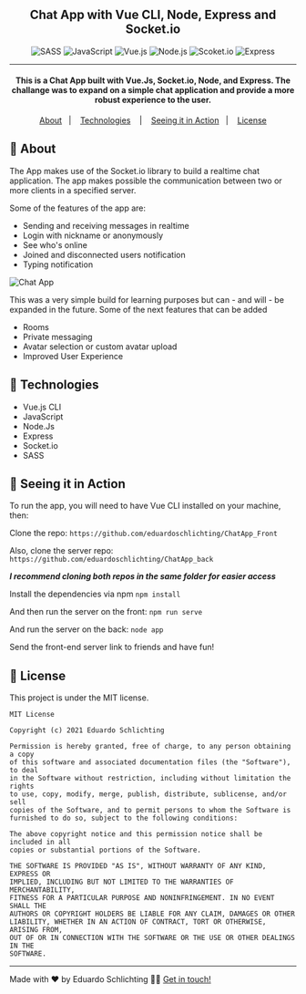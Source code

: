 <!-- <h1 align="center">
    <img src="./dist/logo-dui.png" alt="Logo Eduardo Schlichting" width="250px"> 
</h1> -->

<h2 align="center">Chat App with Vue CLI, Node, Express and Socket.io</h2>

<p align="center">
    <!-- <img alt="HTML" src="https://img.shields.io/badge/-HTML-E34F26?logo=html5&logoColor=white&style=flat"> -->
  <img alt="SASS" src="https://img.shields.io/badge/-SASS-CC6699?logo=sass&logoColor=white&style=flat">
  <img alt="JavaScript" src="https://img.shields.io/badge/-javaScript-F7DF1E?logo=javascript&logoColor=white&style=flat">
  <img alt="Vue.js" src="https://img.shields.io/badge/-Vue.Js-4FC08D?logo=vue.js&logoColor=white&style=flat">
  <img alt="Node.js" src="https://img.shields.io/badge/-Node.Js-339933?logo=node.js&logoColor=white&style=flat%22">
  <img alt="Scoket.io" src="https://img.shields.io/badge/Socket.io-FFF?logo=socket.io&logoColor=black&style=flat%22">
  <img alt="Express" src="https://img.shields.io/badge/Express-000000?logo=express&logoColor=white&style=flat%22">

  
  <!-- <img alt="PHP" src="https://img.shields.io/badge/-PHP-777BB4?logo=php&logoColor=white&style=flat">
  <img alt="MySql" src="https://img.shields.io/badge/-MySql-4479A1?logo=mysql&logoColor=white&style=flat"> -->
</p>

----
<h4 align="center">
  This is a Chat App built with Vue.Js, Socket.io, Node, and Express. The challange was to expand on a simple chat application and provide a more robust experience to the user.
</h4>

<p align="center">
  <a href="#page_with_curl-about">About</a>&nbsp;&nbsp;&nbsp;|&nbsp;&nbsp;&nbsp;
  <a href="#hammer-technologies">Technologies</a>
  &nbsp;&nbsp;&nbsp;|&nbsp;&nbsp;&nbsp;
  <!-- <a href="#books-requirements">Requirements</a>&nbsp;&nbsp;&nbsp;|&nbsp;&nbsp;&nbsp; -->
  <a href="#rocket-seeing-it-in-action">Seeing it in Action</a>&nbsp;&nbsp;&nbsp;|&nbsp;&nbsp;&nbsp;
  <a href="#memo-license">License</a>
</p>

## :page_with_curl: About

The App makes use of the Socket.io library to build a realtime chat application. The app makes possible the communication between two or more clients in a specified server.

Some of the features of the app are:

- Sending and receiving messages in realtime
- Login with nickname or anonymously
- See who's online
- Joined and disconnected users notification
- Typing notification

<img alt="Chat App" src="./src/assets/images/chat_app.gif">

This was a very simple build for learning purposes but can - and will - be expanded in the future. Some of the next features that can be added

- Rooms
- Private messaging
- Avatar selection or custom avatar upload
- Improved User Experience

## :hammer: Technologies

- Vue.js CLI
- JavaScript
- Node.Js
- Express
- Socket.io
- SASS


## :rocket: Seeing it in Action

To run the app, you will need to have Vue CLI installed on your machine, then:

Clone the repo:
`https://github.com/eduardoschlichting/ChatApp_Front`

Also, clone the server repo:
`https://github.com/eduardoschlichting/ChatApp_back`

<strong><i>I recommend cloning both repos in the same folder for easier access</i></strong>

Install the dependencies via npm
`npm install`

And then run the server on the front:
`npm run serve`

And run the server on the back:
`node app`


Send the front-end server link to friends and have fun!


## :memo: License

This project is under the MIT license. 

```
MIT License

Copyright (c) 2021 Eduardo Schlichting

Permission is hereby granted, free of charge, to any person obtaining a copy
of this software and associated documentation files (the "Software"), to deal
in the Software without restriction, including without limitation the rights
to use, copy, modify, merge, publish, distribute, sublicense, and/or sell
copies of the Software, and to permit persons to whom the Software is
furnished to do so, subject to the following conditions:

The above copyright notice and this permission notice shall be included in all
copies or substantial portions of the Software.

THE SOFTWARE IS PROVIDED "AS IS", WITHOUT WARRANTY OF ANY KIND, EXPRESS OR
IMPLIED, INCLUDING BUT NOT LIMITED TO THE WARRANTIES OF MERCHANTABILITY,
FITNESS FOR A PARTICULAR PURPOSE AND NONINFRINGEMENT. IN NO EVENT SHALL THE
AUTHORS OR COPYRIGHT HOLDERS BE LIABLE FOR ANY CLAIM, DAMAGES OR OTHER
LIABILITY, WHETHER IN AN ACTION OF CONTRACT, TORT OR OTHERWISE, ARISING FROM,
OUT OF OR IN CONNECTION WITH THE SOFTWARE OR THE USE OR OTHER DEALINGS IN THE
SOFTWARE.
```

----
Made with ❤️ by Eduardo Schlichting 👋🏻 [Get in touch!](https://github.com/eduardoschlichting)



